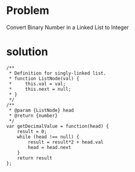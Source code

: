# Problem

Convert Binary Number in a Linked List to Integer

# solution

```
/**
 * Definition for singly-linked list.
 * function ListNode(val) {
 *     this.val = val;
 *     this.next = null;
 * }
 */
/**
 * @param {ListNode} head
 * @return {number}
 */
var getDecimalValue = function(head) {
    result = 0;
    while (head !== null) {
        result = result*2 + head.val
        head = head.next
    }
    return result
};
```
